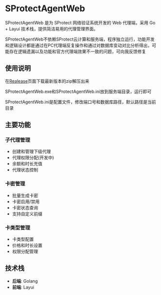 # SProtectAgentWeb

SProtectAgentWeb 是为 SProtect 网络验证系统开发的 Web 代理端，采用 Go + Layui 技术栈，提供简洁易用的代理管理界面。

SProtectAgentWeb不依赖SProtect云计算和服务端，程序独立运行，功能开发和逻辑设计都是通过在PC代理端反复操作和通过对数据库变动对比分析得出，可能存在逻辑遗漏以及功能和官方代理端效果不一致的问题，可向我反馈修复

## 使用说明
在[Realease](https://github.com/Obsidian200/SProtectAgentWeb/releases)页面下载最新版本的zip解压出来

SProtectAgentWeb.exe和SProtectAgentWeb.ini放到服务端目录，运行即可

SProtectAgentWeb.ini是配置文件，修改端口号和数据库路径，默认路径是当前目录

## 主要功能

### 子代理管理
- 创建和管理下级代理
- 代理权限分配(开发中)
- 余额和时长充值
- 代理状态控制

### 卡密管理
- 批量生成卡密
- 卡密启用/禁用
- 卡密状态查询
- 支持自定义前缀

### 卡类型管理
- 卡类型配置
- 价格和时长设置
- 权限分配管理
<!-- 
## 快速开始

### 安装运行

```bash
# 下载依赖
go mod download

# 编译运行
go build -o SProtectAgentWeb
./SProtectAgentWeb
```

### 配置文件

编辑 `config/SProtectAgentWeb.ini`： -->


## 技术栈

- **后端**: Golang
- **前端**: Layui
